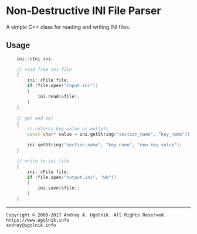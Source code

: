 # Non-Destructive INI File Parser

A simple C++ class for reading and writing INI files.

## Usage
```cpp
    ini::cIni ini;

    // read from ini-file
    {
        ini::cFile file;
        if (file.open("input.ini"))
        {
            ini.read(&file);
        }
    }

    // get and set
    {
        // returns key value or nullptr
        const char* value = ini.getString("section_name", "key_name"));

        ini.setString("section_name", "key_name", "new key value");
    }

    // write to ini-file
    {
        ini::cFile file;
        if (file.open("output.ini", "wb"))
        {
            ini.save(&file);
        }
    }
```

***

```
Copyright © 2000-2017 Andrey A. Ugolnik. All Rights Reserved.
https://www.ugolnik.info
andrey@ugolnik.info
```
